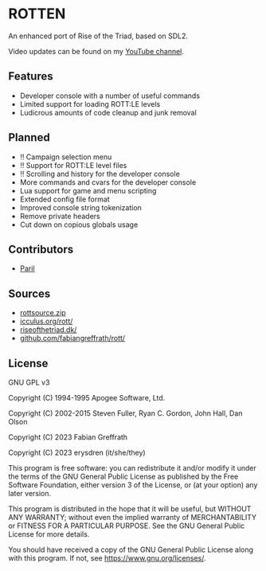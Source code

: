 
# ROTTEN

An enhanced port of Rise of the Triad, based on SDL2.

Video updates can be found on my [YouTube channel](https://www.youtube.com/@erysdren).

## Features

- Developer console with a number of useful commands
- Limited support for loading ROTT:LE levels
- Ludicrous amounts of code cleanup and junk removal

## Planned

- :bangbang: Campaign selection menu
- :bangbang: Support for ROTT:LE level files
- :bangbang: Scrolling and history for the developer console
- More commands and cvars for the developer console
- Lua support for game and menu scripting
- Extended config file format
- Improved console string tokenization
- Remove private headers
- Cut down on copious globals usage

## Contributors

- [Paril](https://github.com/Paril/)

## Sources

- [rottsource.zip](./misc/rottsource.zip)
- [icculus.org/rott/](https://icculus.org/rott/)
- [riseofthetriad.dk/](https://www.riseofthetriad.dk/)
- [github.com/fabiangreffrath/rott/](https://github.com/fabiangreffrath/rott/)

## License

GNU GPL v3

Copyright (C) 1994-1995 Apogee Software, Ltd.

Copyright (C) 2002-2015 Steven Fuller, Ryan C. Gordon, John Hall, Dan Olson

Copyright (C) 2023 Fabian Greffrath

Copyright (C) 2023 erysdren (it/she/they)

This program is free software: you can redistribute it and/or modify
it under the terms of the GNU General Public License as published by
the Free Software Foundation, either version 3 of the License, or
(at your option) any later version.

This program is distributed in the hope that it will be useful,
but WITHOUT ANY WARRANTY; without even the implied warranty of
MERCHANTABILITY or FITNESS FOR A PARTICULAR PURPOSE.  See the
GNU General Public License for more details.

You should have received a copy of the GNU General Public License
along with this program.  If not, see <https://www.gnu.org/licenses/>.
